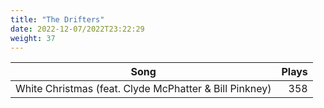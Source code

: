 ```yaml
---
title: "The Drifters"
date: 2022-12-07/2022T23:22:29
weight: 37
---
```




 Song | Plays 
----- | -----:
White Christmas (feat. Clyde McPhatter & Bill Pinkney) | 358
